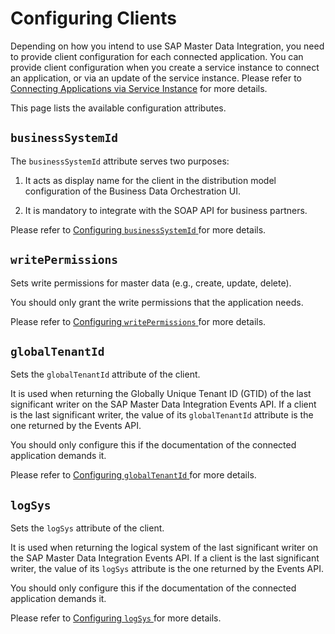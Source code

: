 <!-- loio0f2dc7862e994d788fffeaa5f570ac2f -->

# Configuring Clients

Depending on how you intend to use SAP Master Data Integration, you need to provide client configuration for each connected application. You can provide client configuration when you create a service instance to connect an application, or via an update of the service instance. Please refer to [Connecting Applications via Service Instance](connecting-applications-via-service-instances-e01bb46.md) for more details.

This page lists the available configuration attributes.



<a name="loio0f2dc7862e994d788fffeaa5f570ac2f__businesssystemid"/>

## `businessSystemId` 

The `businessSystemId` attribute serves two purposes:

1.  It acts as display name for the client in the distribution model configuration of the Business Data Orchestration UI.

2.  It is mandatory to integrate with the SOAP API for business partners.


Please refer to [Configuring `businessSystemId` ](configuring-businesssystemids-for-client-applications-b99332f.md) for more details.



<a name="loio0f2dc7862e994d788fffeaa5f570ac2f__writepermissions"/>

## `writePermissions` 

Sets write permissions for master data \(e.g., create, update, delete\).

You should only grant the write permissions that the application needs.

Please refer to [Configuring `writePermissions` ](configuring-writepermissions-8fe4492.md) for more details.



<a name="loio0f2dc7862e994d788fffeaa5f570ac2f__globaltenantid"/>

## `globalTenantId` 

Sets the `globalTenantId` attribute of the client.

It is used when returning the Globally Unique Tenant ID \(GTID\) of the last significant writer on the SAP Master Data Integration Events API. If a client is the last significant writer, the value of its `globalTenantId` attribute is the one returned by the Events API.

You should only configure this if the documentation of the connected application demands it.

Please refer to [Configuring `globalTenantId` ](configuring-globaltenantid-e23428e.md) for more details.



<a name="loio0f2dc7862e994d788fffeaa5f570ac2f__logsys"/>

## `logSys` 

Sets the `logSys` attribute of the client.

It is used when returning the logical system of the last significant writer on the SAP Master Data Integration Events API. If a client is the last significant writer, the value of its `logSys` attribute is the one returned by the Events API.

You should only configure this if the documentation of the connected application demands it.

Please refer to [Configuring `logSys` ](configuring-logsys-a59464b.md) for more details.

